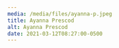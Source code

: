 ```yaml
---
media: /media/files/ayanna-p.jpeg
title: Ayanna Prescod
alt: Ayanna Prescod
date: 2021-03-12T08:27:00-0500
---
```

